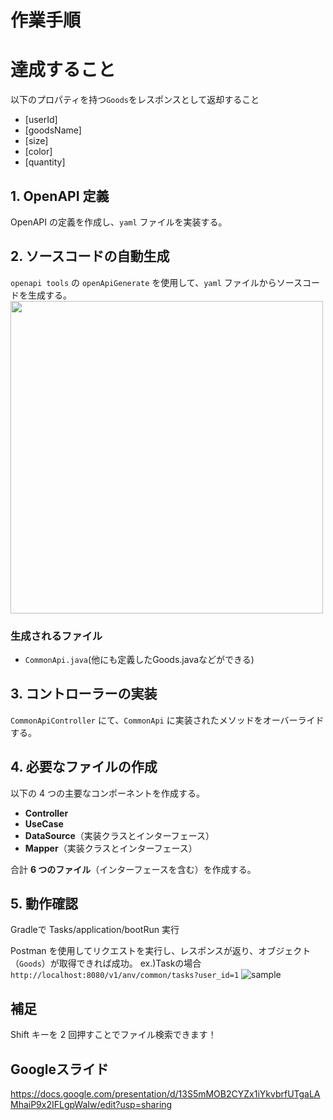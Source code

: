 # 作業手順

# 達成すること
以下のプロパティを持つ`Goods`をレスポンスとして返却すること
- [userId]
- [goodsName]
- [size]
- [color]
- [quantity]

## 1. OpenAPI 定義
OpenAPI の定義を作成し、`yaml` ファイルを実装する。

## 2. ソースコードの自動生成
`openapi tools` の `openApiGenerate` を使用して、`yaml` ファイルからソースコードを生成する。
<img width="500px" src="https://github.com/user-attachments/assets/b0404173-0b06-4e4f-850e-9187f0cf3e52">

### 生成されるファイル
- `CommonApi.java`(他にも定義したGoods.javaなどができる)

## 3. コントローラーの実装
`CommonApiController` にて、`CommonApi` に実装されたメソッドをオーバーライドする。

## 4. 必要なファイルの作成
以下の 4 つの主要なコンポーネントを作成する。

- **Controller**
- **UseCase**
- **DataSource**（実装クラスとインターフェース）
- **Mapper**（実装クラスとインターフェース）

合計 **6 つのファイル**（インターフェースを含む）を作成する。

## 5. 動作確認
Gradleで
Tasks/application/bootRun 実行


Postman を使用してリクエストを実行し、レスポンスが返り、オブジェクト（`Goods`）が取得できれば成功。
ex.)Taskの場合
 `http://localhost:8080/v1/anv/common/tasks?user_id=1`
![sample](https://github.com/user-attachments/assets/62d7b305-d937-4ea6-a5ae-cc6f32939823)




## 補足
Shift キーを 2 回押すことでファイル検索できます！


## Googleスライド
https://docs.google.com/presentation/d/13S5mMOB2CYZx1iYkvbrfUTgaLAMhaiP9x2IFLgpWaIw/edit?usp=sharing
